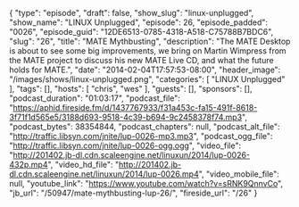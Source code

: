 {
  "type": "episode",
  "draft": false,
  "show_slug": "linux-unplugged",
  "show_name": "LINUX Unplugged",
  "episode": 26,
  "episode_padded": "0026",
  "episode_guid": "12DE6513-0785-4318-A518-C75788B7BDC6",
  "slug": "26",
  "title": "MATE Mythbusting",
  "description": "The MATE Desktop is about to see some big improvements, we bring on Martin Wimpress from the MATE project to discuss his new MATE Live CD, and what the future holds for MATE.",
  "date": "2014-02-04T17:57:53-08:00",
  "header_image": "/images/shows/linux-unplugged.png",
  "categories": [
    "LINUX Unplugged"
  ],
  "tags": [],
  "hosts": [
    "chris",
    "wes"
  ],
  "guests": [],
  "sponsors": [],
  "podcast_duration": "01:03:17",
  "podcast_file": "https://aphid.fireside.fm/d/1437767933/f31a453c-fa15-491f-8618-3f71f1d565e5/3188d693-9518-4c39-b694-9c2458378f74.mp3",
  "podcast_bytes": 38354844,
  "podcast_chapters": null,
  "podcast_alt_file": "http://traffic.libsyn.com/jnite/lup-0026-mp3.mp3",
  "podcast_ogg_file": "http://traffic.libsyn.com/jnite/lup-0026-ogg.ogg",
  "video_file": "http://201402.jb-dl.cdn.scaleengine.net/linuxun/2014/lup-0026-432p.mp4",
  "video_hd_file": "http://201402.jb-dl.cdn.scaleengine.net/linuxun/2014/lup-0026.mp4",
  "video_mobile_file": null,
  "youtube_link": "https://www.youtube.com/watch?v=sRNK9QnnvCo",
  "jb_url": "/50947/mate-mythbusting-lup-26/",
  "fireside_url": "/26"
}

